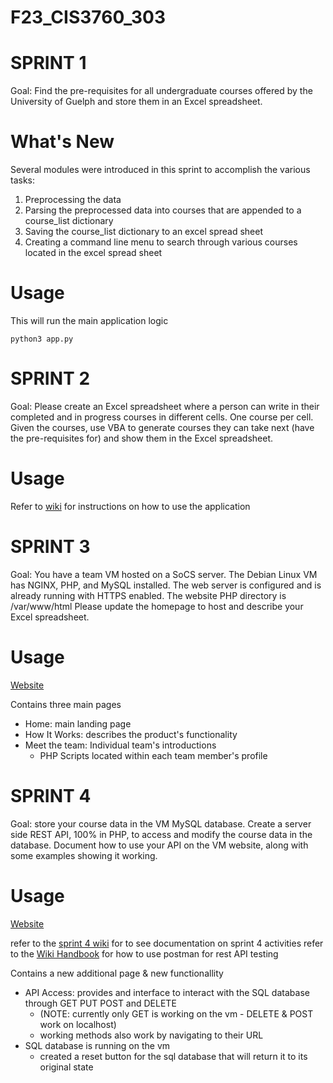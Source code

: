 # F23_CIS3760_303

# SPRINT 1

Goal: Find the pre-requisites for all undergraduate courses offered by the
University of Guelph and store them in an Excel spreadsheet.

# What's New

Several modules were introduced in this sprint to accomplish the various tasks:

1. Preprocessing the data
2. Parsing the preprocessed data into courses that are appended to a course_list dictionary
3. Saving the course_list dictionary to an excel spread sheet
4. Creating a command line menu to search through various courses located in the excel spread sheet

# Usage

This will run the main application logic 

```python3 app.py```


# SPRINT 2

Goal: Please create an Excel spreadsheet where a person can write in their completed and in
progress courses in different cells. One course per cell. Given the courses, use VBA to
generate courses they can take next (have the pre-requisites for) and show them in the
Excel spreadsheet.


# Usage

Refer to [wiki](https://gitlab.socs.uoguelph.ca/cis3760_f23/f23_cis3760_303/-/wikis/Microsoft-VBA-Handbook) for instructions on how to use the application


# SPRINT 3

Goal: You have a team VM hosted on a SoCS server. The Debian Linux VM has NGINX, PHP,
and MySQL installed. The web server is configured and is already running with HTTPS
enabled. The website PHP directory is /var/www/html
Please update the homepage to host and describe your Excel spreadsheet.

# Usage

[Website](https://cis3760f23-11.socs.uoguelph.ca/)

Contains three main pages

- Home: main landing page
- How It Works: describes the product's functionality
- Meet the team: Individual team's introductions
    - PHP Scripts located within each team member's profile

# SPRINT 4

Goal: store your course data in the VM MySQL database. Create a server side REST
API, 100% in PHP, to access and modify the course data in the database. Document
how to use your API on the VM website, along with some examples showing it working.

# Usage

[Website](https://cis3760f23-11.socs.uoguelph.ca/)


refer to the [sprint 4 wiki](https://gitlab.socs.uoguelph.ca/cis3760_f23/f23_cis3760_303/-/wikis/Sprint-4) for to see documentation on sprint 4 activities
refer to the [Wiki Handbook](https://gitlab.socs.uoguelph.ca/cis3760_f23/f23_cis3760_303/-/wikis/Team-Handbook/Using-Postman-for-REST-API-testing) for how to use postman for rest API testing

Contains a new additional page & new functionallity

- API Access: provides and interface to interact with the SQL database through GET PUT POST and DELETE
    - (NOTE: currently only GET is working on the vm - DELETE & POST work on localhost)
    - working methods also work by navigating to their URL
- SQL database is running on the vm
    - created a reset button for the sql database that will return it to its original state

